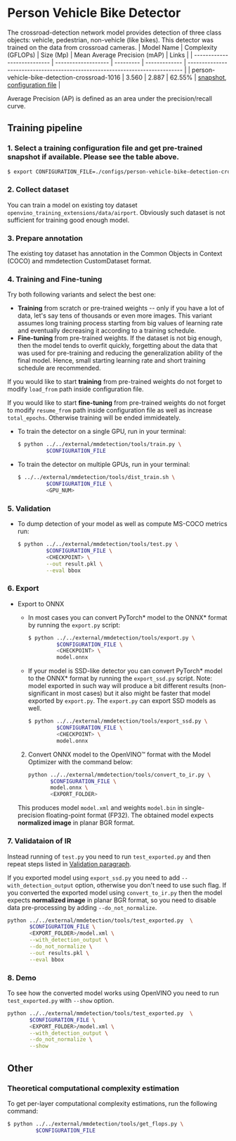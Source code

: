 # Person Vehicle Bike Detector

The crossroad-detection network model provides detection of three class objects: vehicle, pedestrian, non-vehicle (like bikes). This detector was trained on the data from crossroad cameras.
| Model Name                  | Complexity (GFLOPs) | Size (Mp) | Mean Average Precision (mAP) | Links                                                                        |
| --------------------------- | ------------------- | --------- | ------------- | ---------------------------------------------------------------------------- |
| person-vehicle-bike-detection-crossroad-1016  | 3.560               | 	2.887    | 62.55%          | [snapshot](https://download.01.org/opencv/openvino_training_extensions/models/object_detection/person_vehicle_bike_sd512_mb2_clustered_epoch_21.pth), [configuration file](./configs/person-vehicle-bike-detection-crossroad-1016.py) |

Average Precision (AP) is defined as an area under the precision/recall curve.

## Training pipeline

### 1. Select a training configuration file and get pre-trained snapshot if available. Please see the table above.

```bash
$ export CONFIGURATION_FILE=./configs/person-vehicle-bike-detection-crossroad-1016.py
```

### 2. Collect dataset

You can train a model on existing toy dataset `openvino_training_extensions/data/airport`. Obviously such dataset is not sufficient for training good enough model.

### 3. Prepare annotation

The existing toy dataset has annotation in the Common Objects in Context (COCO) and mmdetection CustomDataset format.

### 4. Training and Fine-tuning
Try both following variants and select the best one:
   * **Training** from scratch or pre-trained weights -- only if you have a lot of data, let's say tens of thousands or even more images. This variant assumes long training process starting from big values of learning rate and eventually decreasing it according to a training schedule.
   * **Fine-tuning** from pre-trained weights. If the dataset is not big enough, then the model tends to overfit quickly, forgetting about the data that was used for pre-training and reducing the generalization ability of the final model. Hence, small starting learning rate and short training schedule are recommended.

If you would like to start **training** from pre-trained weights do not forget to modify `load_from` path inside configuration file.

If you would like to start **fine-tuning** from pre-trained weights do not forget to modify `resume_from` path inside configuration file as well as increase `total_epochs`. Otherwise training will be ended immideately.
* To train the detector on a single GPU, run in your terminal:
   ```bash
   $ python ../../external/mmdetection/tools/train.py \
            $CONFIGURATION_FILE
   ```

* To train the detector on multiple GPUs, run in your terminal:
   ```bash
   $ ../../external/mmdetection/tools/dist_train.sh \
            $CONFIGURATION_FILE \
            <GPU_NUM>
   ```


### 5. Validation

* To dump detection of your model as well as compute MS-COCO metrics run:
   ```bash
   $ python ../../external/mmdetection/tools/test.py \
            $CONFIGURATION_FILE \
            <CHECKPOINT> \
            --out result.pkl \
            --eval bbox
   ```

### 6. Export
* Export to ONNX
  * In most cases you can convert PyTorch\* model to the ONNX\* format by running the `export.py` script:
     ```bash
     $ python ../../external/mmdetection/tools/export.py \
              $CONFIGURATION_FILE \
              <CHECKPOINT> \
              model.onnx
     ```

  * If your model is SSD-like detector you can convert PyTorch\* model to the ONNX\* format by running the `export_ssd.py` script. Note: model exported in such way will produce a bit different results (non-significant in most cases) but it also might be faster that model exported by `export.py`. The `export.py` can export SSD models as well.
     ```bash
     $ python ../../external/mmdetection/tools/export_ssd.py \
              $CONFIGURATION_FILE \
              <CHECKPOINT> \
              model.onnx
     ```
  2. Convert ONNX model to the OpenVINO™ format with the Model Optimizer with the command below:
     ```bash
     python ../../external/mmdetection/tools/convert_to_ir.py \
            $CONFIGURATION_FILE \
            model.onnx \
            <EXPORT_FOLDER>
     ```
    This produces model `model.xml` and weights `model.bin` in single-precision floating-point format
    (FP32). The obtained model expects **normalized image** in planar BGR format.

### 7. Validataion of IR

Instead running of `test.py` you need to run `test_exported.py` and then repeat steps listed in [Validation paragraph](#5-validation).

If you exported model using `export_ssd.py` you need to add `--with_detection_output` option, otherwise you don't need to use such flag. If you converted the exported model using `convert_to_ir.py` then the model expects **normalized image** in planar BGR format, so you need to disable data pre-processing by adding `--do_not_normalize`.
   ```bash
   python ../../external/mmdetection/tools/test_exported.py  \
          $CONFIGURATION_FILE \
          <EXPORT_FOLDER>/model.xml \
          --with_detection_output \
          --do_not_normalize \
          --out results.pkl \
          --eval bbox
   ```

### 8. Demo

To see how the converted model works using OpenVINO you need to run `test_exported.py` with `--show` option.
   ```bash
   python ../../external/mmdetection/tools/test_exported.py  \
          $CONFIGURATION_FILE \
          <EXPORT_FOLDER>/model.xml \
          --with_detection_output \
          --do_not_normalize \
          --show
   ```


## Other
### Theoretical computational complexity estimation

To get per-layer computational complexity estimations, run the following command:
   ```bash
   $ python ../../external/mmdetection/tools/get_flops.py \
            $CONFIGURATION_FILE
   ```
